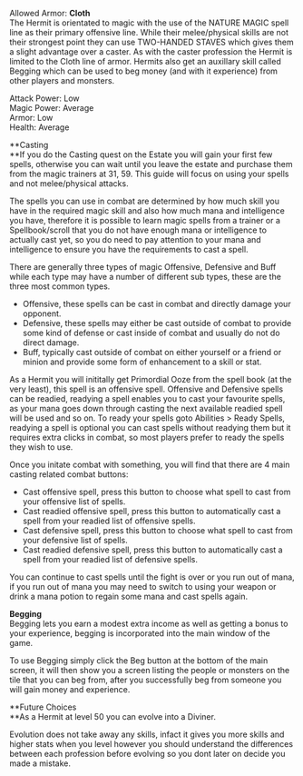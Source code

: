 Allowed Armor: **Cloth**  
The Hermit is orientated to magic with the use of the NATURE MAGIC spell line as their primary offensive line. While their melee/physical skills are not their strongest point they can use TWO-HANDED STAVES which gives them a slight advantage over a caster. As with the caster profession the Hermit is limited to the Cloth line of armor. Hermits also get an auxillary skill called Begging which can be used to beg money (and with it experience) from other players and monsters.

Attack Power: Low  
Magic Power: Average  
Armor: Low  
Health: Average

**Casting  
**If you do the Casting quest on the Estate you will gain your first few spells, otherwise you can wait until you leave the estate and purchase them from the magic trainers at 31, 59. This guide will focus on using your spells and not melee/physical attacks.

The spells you can use in combat are determined by how much skill you have in the required magic skill and also how much mana and intelligence you have, therefore it is possible to learn magic spells from a trainer or a Spellbook/scroll that you do not have enough mana or intelligence to actually cast yet, so you do need to pay attention to your mana and intelligence to ensure you have the requirements to cast a spell.

There are generally three types of magic Offensive, Defensive and Buff while each type may have a number of different sub types, these are the three most common types.

*   Offensive, these spells can be cast in combat and directly damage your opponent.
*   Defensive, these spells may either be cast outside of combat to provide some kind of defense or cast inside of combat and usually do not do direct damage.
*   Buff, typically cast outside of combat on either yourself or a friend or minion and provide some form of enhancement to a skill or stat.

As a Hermit you will inititally get Primordial Ooze from the spell book (at the very least), this spell is an offensive spell. Offensive and Defensive spells can be readied, readying a spell enables you to cast your favourite spells, as your mana goes down through casting the next available readied spell will be used and so on. To ready your spells goto Abilities > Ready Spells, readying a spell is optional you can cast spells without readying them but it requires extra clicks in combat, so most players prefer to ready the spells they wish to use.

Once you initate combat with something, you will find that there are 4 main casting related combat buttons:

*   Cast offensive spell, press this button to choose what spell to cast from your offensive list of spells.
*   Cast readied offensive spell, press this button to automatically cast a spell from your readied list of offensive spells.
*   Cast defensive spell, press this button to choose what spell to cast from your defensive list of spells.
*   Cast readied defensive spell, press this button to automatically cast a spell from your readied list of defensive spells.

You can continue to cast spells until the fight is over or you run out of mana, if you run out of mana you may need to switch to using your weapon or drink a mana potion to regain some mana and cast spells again.

**Begging**  
Begging lets you earn a modest extra income as well as getting a bonus to your experience, begging is incorporated into the main window of the game.

To use Begging simply click the Beg button at the bottom of the main screen, it will then show you a screen listing the people or monsters on the tile that you can beg from, after you successfully beg from someone you will gain money and experience.

**Future Choices  
**As a Hermit at level 50 you can evolve into a Diviner.

Evolution does not take away any skills, infact it gives you more skills and higher stats when you level however you should understand the differences between each profession before evolving so you dont later on decide you made a mistake.